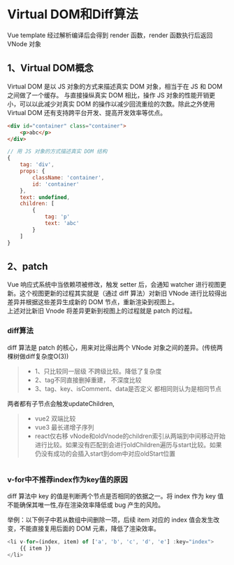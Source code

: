 # Virtual DOM和Diff算法
Vue template 经过解析编译后会得到 render 函数，render 函数执行后返回 VNode 对象

## 1、Virtual DOM概念
Virtual DOM 是以 JS 对象的方式来描述真实 DOM 对象，相当于在 JS 和 DOM 之间做了一个缓存。
与直接操纵真实 DOM 相比，操作 JS 对象的性能开销更小，可以以此减少对真实 DOM 的操作以减少回流重绘的次数。除此之外使用 Virtual DOM 还有支持跨平台开发、提高开发效率等优点。

```html
<div id="container" class="container">
	<p>abc</p>
</div>
```

```javascript
// 用 JS 对象的方式描述真实 DOM 结构
{
	tag: 'div',
	props: {
		className: 'container',
		id: 'container'
	},
	text: undefined,
	children: [
		{
			tag: 'p'
			text: 'abc'
		}
	]
}
```

## 2、patch
Vue 响应式系统中当依赖项被修改，触发 setter 后，会通知 watcher 进行视图更新。这个视图更新的过程其实就是（通过 diff 算法）对新旧 VNode 进行比较得出差异并根据这些差异生成新的 DOM 节点，重新渲染到视图上。  
上述对比新旧 Vnode 将差异更新到视图上的过程就是 patch 的过程。

### diff算法
diff 算法是 patch 的核心，用来对比得出两个 VNode 对象之间的差异。(传统两棵树做diff复杂度O(3))

>- 1、只比较同一层级 不跨级比较。降低了复杂度
>- 2、tag不同直接删掉重建， 不深度比较
>- 3、tag、key、isComment、data是否定义 都相同则认为是相同节点

两者都有子节点会触发updateChildren,
>- vue2 双端比较
>- vue3 最长递增子序列
>- react仅右移
vNode和oldVnode的children索引从两端到中间移动开始进行比较。如果没有匹配到会进行oldChildren遍历与start比较。如果仍没有成功的会插入start到dom中对应oldStart位置
<img :src="$withBase('/Vue原理/diff.webp')">

### v-for中不推荐index作为key值的原因
diff 算法中 key 的值是判断两个节点是否相同的依据之一。将 index 作为 key 值不能确保其唯一性,存在渲染效率降低或 bug 产生的风险。

举例：以下例子中若从数组中间删除一项，后续 item 对应的 index 值会发生改变，不能直接复用后面的 DOM 元素，降低了渲染效率。
```javascript
<li v-for=(index, item) of ['a', 'b', 'c', 'd', 'e'] :key="index">
	{{ item }}
</li>
```